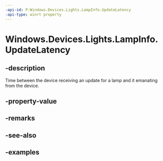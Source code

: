 ```yaml
---
-api-id: P:Windows.Devices.Lights.LampInfo.UpdateLatency
-api-type: winrt property
---
```


<!-- Property syntax.
public TimeSpan UpdateLatency { get; }
-->

# Windows.Devices.Lights.LampInfo.UpdateLatency

## -description
Time between the device receiving an update for a lamp and it emanating from the device.
## -property-value

## -remarks

## -see-also

## -examples

